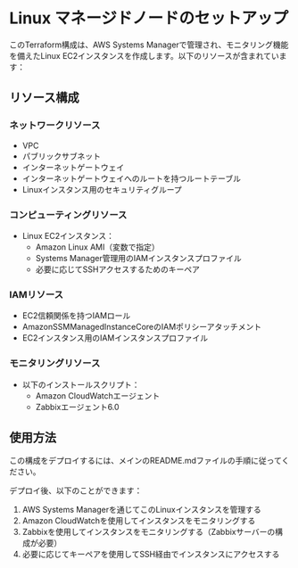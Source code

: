 # Linux マネージドノードのセットアップ

このTerraform構成は、AWS Systems Managerで管理され、モニタリング機能を備えたLinux EC2インスタンスを作成します。以下のリソースが含まれています：

## リソース構成

### ネットワークリソース
- VPC
- パブリックサブネット
- インターネットゲートウェイ
- インターネットゲートウェイへのルートを持つルートテーブル
- Linuxインスタンス用のセキュリティグループ

### コンピューティングリソース
- Linux EC2インスタンス：
  - Amazon Linux AMI（変数で指定）
  - Systems Manager管理用のIAMインスタンスプロファイル
  - 必要に応じてSSHアクセスするためのキーペア

### IAMリソース
- EC2信頼関係を持つIAMロール
- AmazonSSMManagedInstanceCoreのIAMポリシーアタッチメント
- EC2インスタンス用のIAMインスタンスプロファイル

### モニタリングリソース
- 以下のインストールスクリプト：
  - Amazon CloudWatchエージェント
  - Zabbixエージェント6.0

## 使用方法

この構成をデプロイするには、メインのREADME.mdファイルの手順に従ってください。

デプロイ後、以下のことができます：
1. AWS Systems Managerを通じてこのLinuxインスタンスを管理する
2. Amazon CloudWatchを使用してインスタンスをモニタリングする
3. Zabbixを使用してインスタンスをモニタリングする（Zabbixサーバーの構成が必要）
4. 必要に応じてキーペアを使用してSSH経由でインスタンスにアクセスする